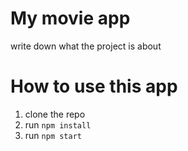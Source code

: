 # My movie app

write down what the project is about

# How to use this app

1. clone the repo
2. run `npm install`
3. run `npm start`
